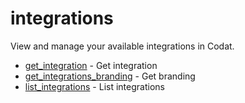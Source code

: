 # integrations

View and manage your available integrations in Codat.


* [get_integration](getintegration.md) - Get integration
* [get_integrations_branding](getintegrationsbranding.md) - Get branding
* [list_integrations](listintegrations.md) - List integrations